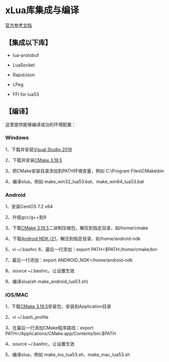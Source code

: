 # xLua库集成与编译

[官方参考文档](https://github.com/Tencent/xLua/blob/master/Assets/XLua/Doc/XLua增加删除第三方lua库.md)

## 【集成以下库】
* lua-protobuf

* LuaSocket

* RapidJson

* LPeg

* FFI for lua53


## 【编译】

这里提供能够编译成功的环境配置：

### Windows

1、下载并安装[Visual Studio 2019](https://visualstudio.microsoft.com/zh-hans/vs/)

2、下载并安装[CMake 3.19.5](https://cmake.org/download/)

3、把CMake安装目录添加到PATH环境变量，例如 C:\Program Files\CMake\bin

4、编译xlua，例如 make_win32_lua53.bat、make_win64_lua53.bat


### Android

1、安装CentOS 7.2 x64

2、升级gcc/g++到9

3、下载[CMake 3.19.5](https://cmake.org/download/)二进制压缩包，解压到指定目录，如/home/cmake

4、下载[Android NDK r21](https://developer.android.google.cn/ndk/downloads/)，解压到指定目录，如/home/android-ndk

5、vi ~/.bashrc
6、最后一行添加：export PATH=$PATH:/home/cmake/bin

7、最后一行添加：export ANDROID_NDK=/home/android-ndk

8、source ~/.bashrc，让设置生效

9、编译xlua(sh make_android_lua53.sh)


### iOS/MAC

1、下载[CMake 3.19.5](https://cmake.org/download/)安装包，安装到Application目录

2、vi ~/.bash_profile 

3、在最后一行添加CMake程序路径：export PATH=/Applications/CMake.app/Contents/bin:$PATH

4、source ~/.bashrc，让设置生效

5、编译xlua，例如 make_ios_lua53.sh、make_mac_lua53.sh
